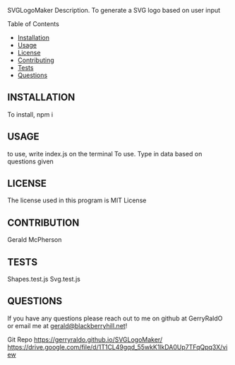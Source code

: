 SVGLogoMaker
Description.
To generate a SVG logo based on user input



Table of Contents
- [Installation](#installation)
- [Usage](#usage)
- [License](#license)
- [Contributing](#contribution)
- [Tests](#tests)
- [Questions](#questions)







## INSTALLATION
To install, npm i




## USAGE
to use, write index.js on the terminal
To use. Type in data based on questions given





## LICENSE
The license used in this program is MIT License






## CONTRIBUTION
Gerald McPherson






## TESTS
Shapes.test.js
Svg.test.js





## QUESTIONS
If you have any questions please reach out to me on github at GerryRaldO or email me at gerald@blackberryhill.net!





Git Repo https://gerryraldo.github.io/SVGLogoMaker/
https://drive.google.com/file/d/1T1CL49gqd_55wkK1lkDA0Up7TFqQpq3X/view